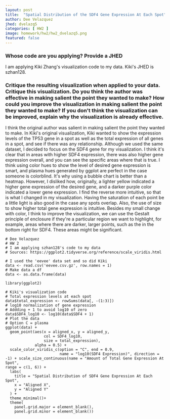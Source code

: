 ```yaml
---
layout: post
title:  "Spatial Distribution of the SDF4 Gene Expression At Each Spot"
author: Dee Velazquez
jhed: dvelazq5
categories: [ HW2 ]
image: homework/hw2/hw2_dvelazq5.png
featured: false
---
```


### Whose code are you applying? Provide a JHED
I am applying Kiki Zhang's visualization code to my data. Kiki's JHED is szhan128.

### Critique the resulting visualization when applied to your data. Critique this visualization. Do you think the author was effective in making salient the point they wanted to make? How could you improve the visualization in making salient the point they wanted to make? If you don't think the visualization can be improved, explain why the visualization is already effective.
I think the original author was salient in making salient the point they wanted to make. In Kiki's original visualization, Kiki wanted to show the expression levels of the TP53 gene in a spot as well as the total expression of all genes in a spot, and see if there 
was any relationship. Although we used the same dataset, I decided to focus on the SDF4 gene for my visualization. I think it's clear that in areas with higher SDF4 expression, there was also higher gene expression overall, and you can see the specific areas where that is true. I think using color hues to show the level of desired gene expression is smart, and plasma hues generated by ggplot are perfect in the case someone is colorblind. It's why 
using a bubble chart is better than a heatmap. However, I
disliked how, originally, a lighter yellow indicated a higher gene expression of the desired gene, and a darker purple color indicated a lower gene expression. I find the reverse more intuitive, so that is what I changed in my visualization. Having the saturation of each point be a little light is
also good in the case any spots overlap. Also, the use of size to show higher total gene expression is intuitive.  Besides my small change with color, I think to improve the visualization, we can use the Gestalt principle of enclosure if they're a particular region
we want to highlight, for example, areas where there are darker, larger points, such as the in the bottom right for SDF4. These areas might be significant. 

```{r}
# Dee Velazquez
# HW 2
# I am applying szhan128's code to my data
# Sources: https://ggplot2.tidyverse.org/reference/scale_viridis.html 

# I used the 'eevee' data set and so did Kiki
data <- read.csv('eevee.csv.gz', row.names = 1)
# Make data a df
data <- as.data.frame(data)

library(ggplot2)

# Kiki's visualization code
# Total expression levels at each spot
data$total_expression <- rowSums(data[, -(1:3)])
# log10 normalization of gene expression
# Addding + 1 to avoid log10 of zero
data$SDF4_log10 <- log10(data$SDF4 + 1) 
# Plot the data
# Option C = plasma
ggplot(data) + 
  geom_point(aes(x = aligned_x, y = aligned_y, 
                 col = SDF4_log10, 
                 size = total_expression), 
             alpha = 0.5) +
  scale_color_viridis_c(option = "C", end = 0.9, 
                        name = "log10(SDF4 Expression)", direction = -1) + scale_size_continuous(name = "Amount of Total Gene Expression At Spot",                                                                            range = c(1, 6)) +
  labs(
    title = "Spatial Distribution of SDF4 Gene Expression At Each Spot",
    x = "Aligned X", 
    y = "Aligned Y"
  ) +
  theme_minimal()+
  theme(
    panel.grid.major = element_blank(),
    panel.grid.minor = element_blank())

```
